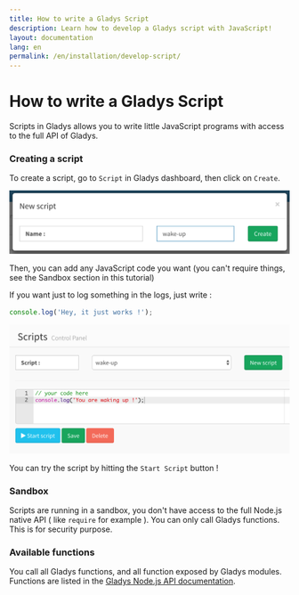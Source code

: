 ```yaml
---
title: How to write a Gladys Script
description: Learn how to develop a Gladys script with JavaScript!
layout: documentation
lang: en
permalink: /en/installation/develop-script/
---
```


# How to write a Gladys Script

Scripts in Gladys allows you to write little JavaScript programs with access to the full API of Gladys.

### Creating a script

To create a script, go to `Script` in Gladys dashboard, then click on `Create`. 

<img alt="Create Gladys script" src="/assets/images/documentation/develop-gladys-script/script-1.png" class="img-responsive" />

Then, you can add any JavaScript code you want (you can't require things, see the Sandbox section in this tutorial)

If you want just to log something in the logs, just write : 

```javascript
console.log('Hey, it just works !');
```

<img alt="Create Gladys script" src="/assets/images/documentation/develop-gladys-script/script-2.png" class="img-responsive" />

You can try the script by hitting the `Start Script` button !

### Sandbox

Scripts are running in a sandbox, you don't have access to the full Node.js native API ( like `require` for example ). You can only call Gladys functions. This is for security purpose.

### Available functions

You call all Gladys functions, and all function exposed by Gladys modules. Functions are listed in the [Gladys Node.js API documentation](https://developer.gladysproject.com/en/documentation/api-nodejs-gladys). 